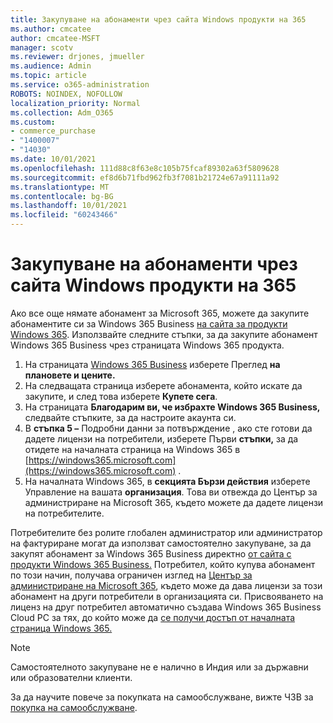 ```yaml
---
title: Закупуване на абонаменти чрез сайта Windows продукти на 365
ms.author: cmcatee
author: cmcatee-MSFT
manager: scotv
ms.reviewer: drjones, jmueller
ms.audience: Admin
ms.topic: article
ms.service: o365-administration
ROBOTS: NOINDEX, NOFOLLOW
localization_priority: Normal
ms.collection: Adm_O365
ms.custom:
- commerce_purchase
- "1400007"
- "14030"
ms.date: 10/01/2021
ms.openlocfilehash: 111d88c8f63e8c105b75fcaf89302a63f5809628
ms.sourcegitcommit: ef8d6b71fbd962fb3f7081b21724e67a91111a92
ms.translationtype: MT
ms.contentlocale: bg-BG
ms.lasthandoff: 10/01/2021
ms.locfileid: "60243466"
---
```

# <a name="buy-subscriptions-through-the-windows-365-products-site"></a>Закупуване на абонаменти чрез сайта Windows продукти на 365

Ако все още нямате абонамент за Microsoft 365, можете да закупите абонаментите си за Windows 365 Business [на сайта за продукти Windows 365](https://www.microsoft.com/windows-365/business/compare-plans-pricing?rtc=1). Използвайте следните стъпки, за да закупите абонамент Windows 365 Business чрез страницата Windows 365 продукта.

1. На страницата [Windows 365 Business](https://www.microsoft.com/windows-365/business?rtc=1) изберете Преглед **на плановете и цените.**
2. На следващата страница изберете абонамента, който искате да закупите, и след това изберете **Купете сега**.
3. На страницата **Благодарим ви, че избрахте Windows 365 Business,** следвайте стъпките, за да настроите акаунта си.
4. В **стъпка 5 –** Подробни данни за потвърждение , ако сте готови да дадете лицензи на потребители, изберете Първи **стъпки,** за да отидете на началната страница на Windows 365 в [https://windows365.microsoft.com](https://windows365.microsoft.com) .
5. На началната Windows 365, в **секцията Бързи действия** изберете Управление на вашата **организация**. Това ви отвежда до Център за администриране на Microsoft 365, където можете да дадете лицензи на потребителите.

Потребителите без ролите глобален администратор или администратор на фактуриране могат да използват самостоятелно закупуване, за да закупят абонамент за Windows 365 Business директно [от сайта с продукти Windows 365 Business.](https://www.microsoft.com/windows-365/business?rtc=1) Потребител, който купува абонамент по този начин, получава ограничен изглед на [Център за администриране на Microsoft 365](https://go.microsoft.com/fwlink/p/?linkid=2024339), където може да дава лицензи за този абонамент на други потребители в организацията си. Присвояването на лиценз на друг потребител автоматично създава Windows 365 Business Cloud PC за тях, до който може да [се получи достъп от началната страница Windows 365.](https://windows365.microsoft.com/)

> [!NOTE]
> Самостоятелното закупуване не е налично в Индия или за държавни или образователни клиенти.

За да научите повече за покупката на самообслужване, вижте ЧЗВ за [покупка на самообслужване](https://docs.microsoft.com/microsoft-365/commerce/subscriptions/self-service-purchase-faq).
